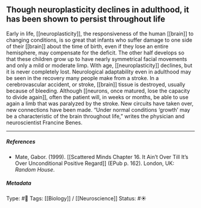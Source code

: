 ## Though neuroplasticity declines in adulthood, it has been shown to persist throughout life   # 

Early in life, [[neuroplasticity]], the responsiveness of the human [[brain]] to changing conditions, is so great that infants who suffer damage to one side of their [[brain]] about the time of birth, even if they lose an entire hemisphere, may compensate for the deficit. The other half develops so that these children grow up to have nearly symmetrical facial movements and only a mild or moderate limp. With age, [[neuroplasticity]] declines, but it is never completely lost. Neurological adaptability even in adulthood may be seen in the recovery many people make from a stroke. In a cerebrovascular accident, or stroke, [[brain]] tissue is destroyed, usually because of bleeding. Although [[neurons, once matured, lose the capacity to divide again]], often the patient will, in weeks or months, be able to use again a limb that was paralyzed by the stroke. New circuits have taken over, new connections have been made. “Under normal conditions ‘growth’ may be a characteristic of the brain throughout life,” writes the physician and neuroscientist Francine Benes.

___

##### References

- Mate, Gabor. (1999). [[Scattered Minds Chapter 16. It Ain’t Over Till It’s Over Unconditional Positive Regard]] (EPub p. 162). London, UK: _Random House_.

##### Metadata

Type: #🔴 
Tags: [[Biology]] / [[Neuroscience]] 
Status: #☀️ 